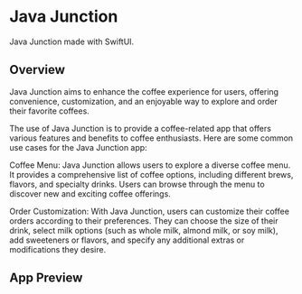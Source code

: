 #  Java Junction

Java Junction made with SwiftUI.



## Overview


Java Junction aims to enhance the coffee experience for users, offering convenience, customization, and an enjoyable way to explore and order their favorite coffees.

The use of Java Junction is to provide a coffee-related app that offers various features and benefits to coffee enthusiasts. Here are some common use cases for the Java Junction app:

Coffee Menu: Java Junction allows users to explore a diverse coffee menu. It provides a comprehensive list of coffee options, including different brews, flavors, and specialty drinks. Users can browse through the menu to discover new and exciting coffee offerings.

Order Customization: With Java Junction, users can customize their coffee orders according to their preferences. They can choose the size of their drink, select milk options (such as whole milk, almond milk, or soy milk), add sweeteners or flavors, and specify any additional extras or modifications they desire.




## App Preview

